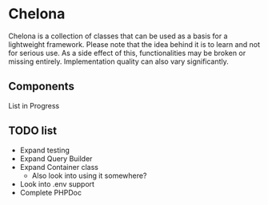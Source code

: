 # Chelona
Chelona is a collection of classes that can be used as a basis for a lightweight framework. Please note that the idea behind it is to learn and not for serious use. As a side effect of this, functionalities may be broken or missing entirely. Implementation quality can also vary significantly.

## Components
List in Progress

## TODO list
* Expand testing
* Expand Query Builder
* Expand Container class
	* Also look into using it somewhere?
* Look into .env support
* Complete PHPDoc
